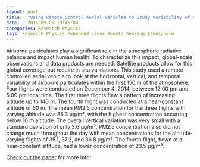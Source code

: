 ```yaml
---
layout: post
title:  "Using Remote Control Aerial Vehicles to Study Variability of Airborne Particulates"
date:   2015-09-05 19:46:00
categories: Research Physics
tags: Research Physics Embedded Linux Remote Sensing Atmosphere
---
```

Airborne particulates play a significant role in the atmospheric radiative balance and impact human health. To characterize this impact, global-scale observations and data products are needed. Satellite products allow for this global coverage but require in situ validations. This study used a remote-controlled aerial vehicle to look at the horizontal, vertical, and temporal variability of airborne particulates within the first 150 m of the atmosphere. Four flights were conducted on December 4, 2014, between 12:00 pm and 5:00 pm local time. The first three flights flew a pattern of increasing altitude up to 140 m. The fourth flight was conducted at a near-constant altitude of 60 m. The mean PM2.5 concentration for the three flights with varying altitude was 36.3 μg/m³, with the highest concentration occurring below 10 m altitude. The overall vertical variation was very small with a standard deviation of only 3.6 μg/m³. PM2.5 concentration also did not change much throughout the day with mean concentrations for the altitude-varying flights of 35.1, 37.2, and 36.8 μg/m³. The fourth flight, flown at a near-constant altitude, had a lower concentration of 23.5 μg/m³.

[Check out the paper][Aerial-paper] for more info!

[Aerial-paper]: http://www.la-press.com/using-remote-control-aerial-vehicles-to-study-variability-of-airborne--article-a5040-abstract?article_id=5040
